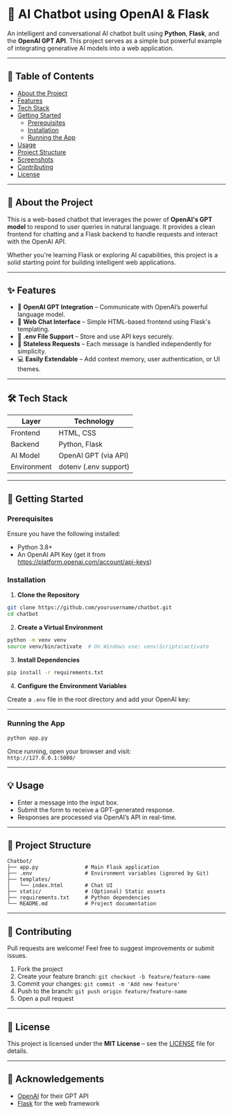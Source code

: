 # 🤖 AI Chatbot using OpenAI & Flask

An intelligent and conversational AI chatbot built using **Python**, **Flask**, and the **OpenAI GPT API**. This project serves as a simple but powerful example of integrating generative AI models into a web application.

---

## 📌 Table of Contents

- [About the Project](#-about-the-project)
- [Features](#-features)
- [Tech Stack](#-tech-stack)
- [Getting Started](#-getting-started)
  - [Prerequisites](#prerequisites)
  - [Installation](#installation)
  - [Running the App](#running-the-app)
- [Usage](#-usage)
- [Project Structure](#-project-structure)
- [Screenshots](#-screenshots)
- [Contributing](#-contributing)
- [License](#-license)

---

## 📖 About the Project

This is a web-based chatbot that leverages the power of **OpenAI's GPT model** to respond to user queries in natural language. It provides a clean frontend for chatting and a Flask backend to handle requests and interact with the OpenAI API.

Whether you're learning Flask or exploring AI capabilities, this project is a solid starting point for building intelligent web applications.

---

## ✨ Features

- 🔗 **OpenAI GPT Integration** – Communicate with OpenAI’s powerful language model.
- 💬 **Web Chat Interface** – Simple HTML-based frontend using Flask's templating.
- 🔐 **.env File Support** – Store and use API keys securely.
- 🔄 **Stateless Requests** – Each message is handled independently for simplicity.
- 💻 **Easily Extendable** – Add context memory, user authentication, or UI themes.

---

## 🛠️ Tech Stack

| Layer       | Technology            |
|-------------|------------------------|
| Frontend    | HTML, CSS              |
| Backend     | Python, Flask          |
| AI Model    | OpenAI GPT (via API)   |
| Environment | dotenv (.env support)  |

---

## 🚀 Getting Started

### Prerequisites

Ensure you have the following installed:

- Python 3.8+
- An OpenAI API Key (get it from https://platform.openai.com/account/api-keys)

### Installation

1. **Clone the Repository**

```bash
git clone https://github.com/yourusername/chatbot.git
cd chatbot
```

2. **Create a Virtual Environment**

```bash
python -m venv venv
source venv/bin/activate  # On Windows use: venv\Scripts\activate
```

3. **Install Dependencies**

```bash
pip install -r requirements.txt
```

4. **Configure the Environment Variables**

Create a `.env` file in the root directory and add your OpenAI key:



---

### Running the App

```bash
python app.py
```

Once running, open your browser and visit:  
`http://127.0.0.1:5000/`

---

## 💡 Usage

- Enter a message into the input box.
- Submit the form to receive a GPT-generated response.
- Responses are processed via OpenAI’s API in real-time.

---

## 📁 Project Structure

```
Chatbot/
├── app.py               # Main Flask application
├── .env                 # Environment variables (ignored by Git)
├── templates/
│   └── index.html       # Chat UI
├── static/              # (Optional) Static assets
├── requirements.txt     # Python dependencies
└── README.md            # Project documentation
```

---



## 🤝 Contributing

Pull requests are welcome! Feel free to suggest improvements or submit issues.

1. Fork the project
2. Create your feature branch: `git checkout -b feature/feature-name`
3. Commit your changes: `git commit -m 'Add new feature'`
4. Push to the branch: `git push origin feature/feature-name`
5. Open a pull request

---

## 📄 License

This project is licensed under the **MIT License** – see the [LICENSE](LICENSE) file for details.

---

## 🙏 Acknowledgements

- [OpenAI](https://openai.com/) for their GPT API
- [Flask](https://flask.palletsprojects.com/) for the web framework